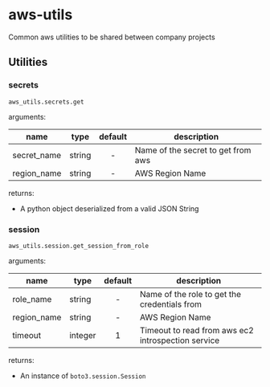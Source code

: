 # aws-utils

Common aws utilities to be shared between company projects

## Utilities

### secrets

`aws_utils.secrets.get`

arguments:

| name  | type  | default  | description  |
|---|---|:---:|---|
| secret_name  | string  | -  | Name of the secret to get from aws  |
| region_name  | string  | -  | AWS Region Name  |

returns:

* A python object deserialized from a valid JSON String

### session

`aws_utils.session.get_session_from_role`

arguments:

| name  | type  | default  | description  |
|---|---|:---:|---|
| role_name  | string  | -  | Name of the role to get the credentials from  |
| region_name  | string  | -  | AWS Region Name  |
| timeout  | integer  | 1  | Timeout to read from aws ec2 introspection service  |

returns:

* An instance of `boto3.session.Session`
